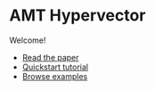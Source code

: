 # AMT Hypervector
Welcome!
- [Read the paper](paper.md)
- [Quickstart tutorial](tutorials/quickstart.md)
- [Browse examples](examples/)
